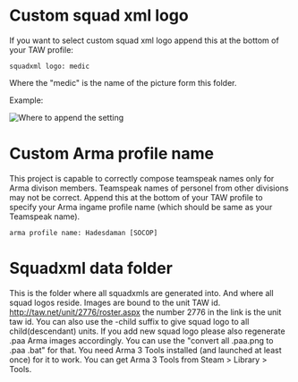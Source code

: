# Custom squad xml logo
If you want to select custom squad xml logo append this at the bottom of your TAW profile: 
```
squadxml logo: medic
```
Where the "medic" is the name of the picture form this folder.

Example:

![Where to append the setting](http://image.prntscr.com/image/987090c5428f447795b735497363aaea.png)

# Custom Arma profile name

This project is capable to correctly compose teamspeak names only for Arma divison members.
Teamspeak names of personel from other divisions may not be correct.
Append this at the bottom of your TAW profile to specify your Arma ingame profile name (which should be same as your Teamspeak name).
```
arma profile name: Hadesdaman [SOCOP]
```
# Squadxml data folder
This is the folder where all squadxmls are generated into. And where all squad logos reside.
Images are bound to the unit TAW id. http://taw.net/unit/2776/roster.aspx the number 2776 in the link is the unit taw id.
You can also use the -child suffix to give squad logo to all child(descendant) units.
If you add new squad logo please also regenerate .paa Arma images accordingly. 
You can use the "convert all .paa.png to .paa .bat" for that. You need Arma 3 Tools installed (and launched at least once) for it to work. You can get Arma 3 Tools from Steam > Library > Tools.
